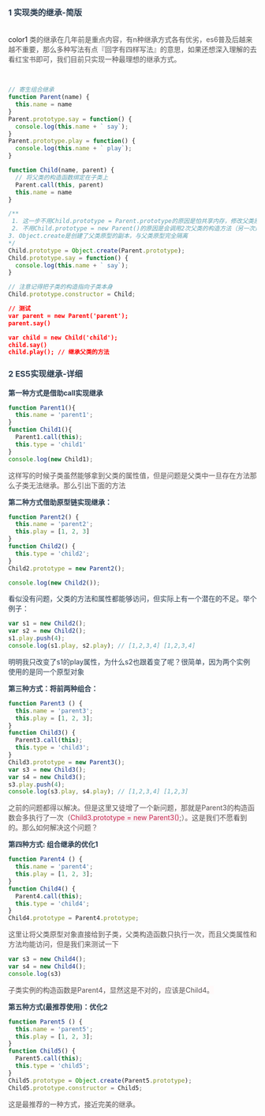 ### <font style="color:rgb(44, 62, 80);">1 实现类的继承-简版</font>
<br/>color1
<font style="color:rgb(85, 85, 85);">类的继承在几年前是重点内容，有n种继承方式各有优劣，es6普及后越来越不重要，那么多种写法有点『回字有四样写法』的意思，如果还想深入理解的去看红宝书即可，我们目前只实现一种最理想的继承方式。</font>

<br/>

```javascript
// 寄生组合继承
function Parent(name) {
  this.name = name
}
Parent.prototype.say = function() {
  console.log(this.name + ` say`);
}
Parent.prototype.play = function() {
  console.log(this.name + ` play`);
}

function Child(name, parent) {
  // 将父类的构造函数绑定在子类上
  Parent.call(this, parent)
  this.name = name
}

/** 
 1. 这一步不用Child.prototype = Parent.prototype的原因是怕共享内存，修改父类原型对象就会影响子类
 2. 不用Child.prototype = new Parent()的原因是会调用2次父类的构造方法（另一次是call），会存在一份多余的父类实例属性
3. Object.create是创建了父类原型的副本，与父类原型完全隔离
*/
Child.prototype = Object.create(Parent.prototype);
Child.prototype.say = function() {
  console.log(this.name + ` say`);
}

// 注意记得把子类的构造指向子类本身
Child.prototype.constructor = Child;
```

```json
// 测试
var parent = new Parent('parent');
parent.say() 

var child = new Child('child');
child.say() 
child.play(); // 继承父类的方法
```

### [](https://www.123fe.net/docs/base/handwritten.html#_2-es5%E5%AE%9E%E7%8E%B0%E7%BB%A7%E6%89%BF-%E8%AF%A6%E7%BB%86)<font style="color:rgb(44, 62, 80);">2 ES5实现继承-详细</font>
**<font style="color:rgb(44, 62, 80);">第一种方式是借助call实现继承</font>**

```javascript
function Parent1(){
  this.name = 'parent1';
}
function Child1(){
  Parent1.call(this);
  this.type = 'child1'    
}
console.log(new Child1);
```

<font style="color:rgb(85, 85, 85);background-color:rgb(255, 249, 249);">这样写的时候子类虽然能够拿到父类的属性值，但是问题是父类中一旦存在方法那么子类无法继承。那么引出下面的方法</font>

**<font style="color:rgb(44, 62, 80);">第二种方式借助原型链实现继承：</font>**

```javascript
function Parent2() {
  this.name = 'parent2';
  this.play = [1, 2, 3]
}
function Child2() {
  this.type = 'child2';
}
Child2.prototype = new Parent2();

console.log(new Child2());
```

<font style="color:rgb(44, 62, 80);">看似没有问题，父类的方法和属性都能够访问，但实际上有一个潜在的不足。举个例子：</font>

```javascript
var s1 = new Child2();
var s2 = new Child2();
s1.play.push(4);
console.log(s1.play, s2.play); // [1,2,3,4] [1,2,3,4]
```

<font style="color:rgb(44, 62, 80);">明明我只改变了s1的play属性，为什么s2也跟着变了呢？很简单，因为两个实例使用的是同一个原型对象</font>

**<font style="color:rgb(44, 62, 80);">第三种方式：将前两种组合：</font>**

```javascript
function Parent3 () {
  this.name = 'parent3';
  this.play = [1, 2, 3];
}
function Child3() {
  Parent3.call(this);
  this.type = 'child3';
}
Child3.prototype = new Parent3();
var s3 = new Child3();
var s4 = new Child3();
s3.play.push(4);
console.log(s3.play, s4.play); // [1,2,3,4] [1,2,3]
```

<font style="color:rgb(85, 85, 85);background-color:rgb(255, 249, 249);">之前的问题都得以解决。但是这里又徒增了一个新问题，那就是Parent3的构造函数会多执行了一次（</font><font style="color:rgb(199, 37, 78);background-color:rgb(249, 242, 244);">Child3.prototype = new Parent3()</font><font style="color:rgb(85, 85, 85);background-color:rgb(255, 249, 249);">;）。这是我们不愿看到的。那么如何解决这个问题？</font>

**<font style="color:rgb(44, 62, 80);">第四种方式: 组合继承的优化1</font>**

```javascript
function Parent4 () {
  this.name = 'parent4';
  this.play = [1, 2, 3];
}
function Child4() {
  Parent4.call(this);
  this.type = 'child4';
}
Child4.prototype = Parent4.prototype;
```

<font style="color:rgb(85, 85, 85);background-color:rgb(255, 249, 249);">这里让将父类原型对象直接给到子类，父类构造函数只执行一次，而且父类属性和方法均能访问，但是我们来测试一下</font>

```javascript
var s3 = new Child4();
var s4 = new Child4();
console.log(s3)
```

<font style="color:rgb(85, 85, 85);background-color:rgb(255, 249, 249);">子类实例的构造函数是Parent4，显然这是不对的，应该是Child4。</font>

**<font style="color:rgb(44, 62, 80);">第五种方式(最推荐使用)：优化2</font>**

```javascript
function Parent5 () {
  this.name = 'parent5';
  this.play = [1, 2, 3];
}
function Child5() {
  Parent5.call(this);
  this.type = 'child5';
}
Child5.prototype = Object.create(Parent5.prototype);
Child5.prototype.constructor = Child5;
```

<font style="color:rgb(85, 85, 85);background-color:rgb(255, 249, 249);">这是最推荐的一种方式，接近完美的继承。</font>

